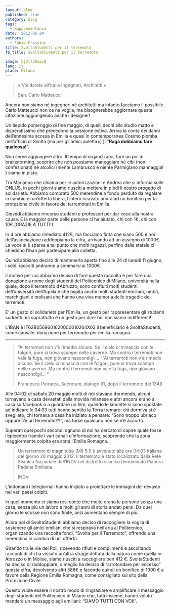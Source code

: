 ```yaml
---
layout: blog
published: true
category: blog
tags:
  - Rappresentanza
date: '2012-06-24'
authors:
  - Fabio Frassini
title: SvoltaStudenti per il terremoto
fb_title: SvoltaStudenti per il terremoto

image: bj3l739cwc8
lang: it
place: Milano
---
```


> « Voi darete all'Italia Ingegneri, Architetti »
> 
> Sen. Carlo Matteucci

Ancora non siamo né ingegneri né architetti ma intanto facciamo il possibile. Carlo Matteucci non ce ne voglia, ma bisognerebbe aggiornare questa citazione aggiungendo anche i designer!

Un tiepido pomeriggio di fine maggio, di quelli dediti allo studio matto e disperatissimo che precedono la sessione estiva. Arriva la conta dei danni dell’ennesima scossa in Emilia e quasi in contemporanea Cosimo piomba nell’ufficio di Svolta (ma per gli amici auletta=) ): “**Ragà dobbiamo fare qualcosa!**”.

Non serve aggiungere altro. Il tempo di organizzarsi, fare un po’ di brainstorming, scoprire che non possiamo maneggiare né cibi (non confezionati) né alcolici (niente Lambrusco e niente Parmigiano mannaggia! ) siamo in pista.

Tra Marianna che chiama per le autorizzazioni e Andrea che si informa sulle ONLUS, in pochi giorni siamo riusciti a mettere in piedi il nostro progetto di solidarietà. Abbiamo comprato 500 merendine a fondo perduto da regalare in cambio di un’offerta libera, l’intero ricavato andrà ad un bonifico per la protezione civile in favore dei terremotati in Emilia.

Giovedì abbiamo rincorso studenti e professori per dar voce alla nostra causa. E la maggior parte delle persone ci ha aiutato, chi con 1€, chi con 10€.(GRAZIE A TUTTI!).

In 4 ore abbiamo rimediato 412€, ma facciamo finta che siano 500 e noi dell’associazione raddoppiamo la cifra, arrivando ad un assegno di 1000€. La voce si è sparsa a tal punto che molti ragazzi, perfino dalla statale ci chiedono l’iban per partecipare alla colletta.

Quindi abbiamo deciso di mantenerla aperta fino alle 24 di lunedì 11 giugno, i soldi raccolti andranno a sommarsi ai 1000€.

Il motivo per cui abbiamo deciso di fare questa raccolta è per fare una donazione a nome degli studenti del Politecnico di Milano, università nella quale, dopo il terremoto d’Abruzzo, sono confluiti molti studenti dell’università dell’Aquila e che ospita anche molti studenti emiliani, umbri, marchigiani e molisani che hanno una viva memoria delle tragedie dei terremoti.

E’ un gesto di solidarietà per l’Emilia, un gesto per rappresentare gli studenti suddetti ma soprattutto è un gesto per dire: noi non siamo indifferenti!

L'IBAN è IT62B0569601620000010264X03 il beneficiario è SvoltaStudenti, come causale: donazione per terremoto per emilia romagna.

* * *

> “Ai terremoti non v’è rimedio alcuno. Se il cielo ci minaccia con le folgori, pure si trova scampo nelle caverne. Ma contro i terremoti non vale la fuga, non giovano nascondigli… ”“Ai terremoti non v’è rimedio alcuno. Se il cielo ci minaccia con le folgori, pure si trova scampo nelle caverne. Ma contro i terremoti non vale la fuga, non giovano nascondigli… ”
> 
> Francesco Petrarca, Secretum, dialogo 91, dopo il terremoto del 1349

Alle 04:02 di sabato 20 maggio molti di noi stavano dormendo, alcuni tornavano a casa devastati dalla movida milanese e altri ancora erano a casa su facebook o a guardare un film; quando le lancette si sono spostate ad indicare le 04:03 tutti hanno sentito la Terra tremare: chi dormiva si è svegliato, chi tornava a casa ha iniziato a pensare: “Sono troppo ubriaco oppure c’è un terremoto!?!”, ma forse qualcuno non se n’è accorto.

Superati quei pochi secondi ognuno di noi ha cercato di capire quale fosse l’epicentro tramite i vari canali d’informazione, scoprendo che la zona maggiormente colpita era stata l’Emilia Romagna.

> Un terremoto di magnitudo (Ml) 5.9 è avvenuto alle ore 04:03 italiane del giorno 20 maggio 2012. Il terremoto è stato localizzato dalla Rete Sismica Nazionale dell’INGV nel distretto sismico denominato Pianura Padana Emiliana.
> 
> INGV

L’indomani i telegiornali hanno iniziato a proiettare le immagini del devasto nei vari paesi colpiti.

In quel momento ci siamo resi conto che molte erano le persone senza una casa, senza più un lavoro e molti gli anni di storia andati persi. Da quel giorno le scosse non sono finite, anzi aumentano sempre di più.

Allora noi di SvoltaStudenti abbiamo deciso di raccogliere la voglia di sostenere gli amici emiliani che si respirava nell’aria al Politecnico, organizzando una raccolta fondi, “Svolta per il Terremoto”, offrendo una merendina in cambio di un’ offerta.

Girando tra le vie del Poli, ricevendo rifiuti e complimenti e ascoltando racconti di chi ha vissuto un’altra strage dettata dalla natura come quella in Abruzzo o in Molise, siamo riusciti a raccogliere ben 412 €. SvoltaStudenti ha deciso di raddoppiare, o meglio ha deciso di “arrotondare per eccesso” questa cifra, devolvendo altri 588€ e facendo quindi un bonifico di 1000 € a favore della Regione Emilia Romagna, come consigliato sul sito della Protezione Civile.

Questo vuole essere il nostro modo di ringraziare e amplificare il messaggio degli studenti del Politecnico di Milano che, tutti insieme, hanno voluto mandare un messaggio agli emiliani: “SIAMO TUTTI CON VOI!”.
